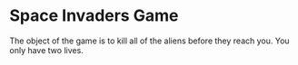 # Space Invaders Game

The object of the game is to kill all of the aliens before they reach you. You only have two lives.
